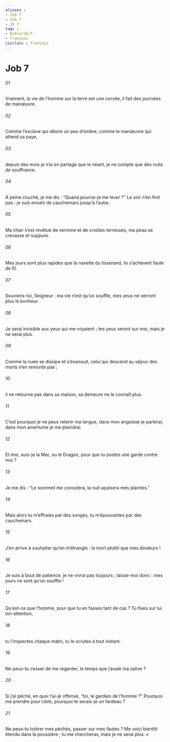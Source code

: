 ```yaml
---
aliases : 
- Job 7
- Job 7
- Jb 7
tags : 
- Bible/Jb/7
- français
cssclass : français
---
```


# Job 7

###### 01
Vraiment, la vie de l’homme sur la terre est une corvée,
il fait des journées de manœuvre.
###### 02
Comme l’esclave qui désire un peu d’ombre,
comme le manœuvre qui attend sa paye,
###### 03
depuis des mois je n’ai en partage que le néant,
je ne compte que des nuits de souffrance.
###### 04
À peine couché, je me dis :
“Quand pourrai-je me lever ?”
Le soir n’en finit pas :
je suis envahi de cauchemars jusqu’à l’aube.
###### 05
Ma chair s’est revêtue de vermine et de croûtes terreuses,
ma peau se crevasse et suppure.
###### 06
Mes jours sont plus rapides que la navette du tisserand,
ils s’achèvent faute de fil.
###### 07
Souviens-toi, Seigneur : ma vie n’est qu’un souffle,
mes yeux ne verront plus le bonheur.
###### 08
Je serai invisible aux yeux qui me voyaient ;
tes yeux seront sur moi, mais je ne serai plus.
###### 09
Comme la nuée se dissipe et s’évanouit,
celui qui descend au séjour des morts n’en remonte pas ;
###### 10
il ne retourne pas dans sa maison,
sa demeure ne le connaît plus.
###### 11
C’est pourquoi je ne peux retenir ma langue,
dans mon angoisse je parlerai,
dans mon amertume je me plaindrai.
###### 12
Et moi, suis-je la Mer, ou le Dragon,
pour que tu postes une garde contre moi ?
###### 13
Je me dis : “Le sommeil me consolera,
la nuit apaisera mes plaintes.”
###### 14
Mais alors tu m’effraies par des songes,
tu m’épouvantes par des cauchemars.
###### 15
J’en arrive à souhaiter qu’on m’étrangle :
la mort plutôt que mes douleurs !
###### 16
Je suis à bout de patience, je ne vivrai pas toujours ;
laisse-moi donc : mes jours ne sont qu’un souffle !
###### 17
Qu’est-ce que l’homme,
pour que tu en fasses tant de cas ?
Tu fixes sur lui ton attention,
###### 18
tu l’inspectes chaque matin,
tu le scrutes à tout instant.
###### 19
Ne peux-tu cesser de me regarder,
le temps que j’avale ma salive ?
###### 20
Si j’ai péché, en quoi t’ai-je offensé,
“toi, le gardien de l’homme ?”
Pourquoi me prendre pour cible,
pourquoi te serais-je un fardeau ?
###### 21
Ne peux-tu tolérer mes péchés,
passer sur mes fautes ?
Me voici bientôt étendu dans la poussière ;
tu me chercheras, mais je ne serai plus. »
